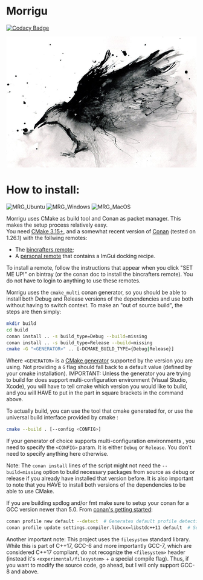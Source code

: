 
# Morrigu

[![Codacy Badge](https://api.codacy.com/project/badge/Grade/cff49f9511764caa9035596a418658ba)](https://app.codacy.com/manual/Ithyx/Morrigu?utm_source=github.com&utm_medium=referral&utm_content=Ithyx/Morrigu&utm_campaign=Badge_Grade_Dashboard)

![Morrigu_logo_temp](src/Morrigu/resources/Logo_Banner_TEMP.jpg)

# How to install: 
![MRG_Ubuntu](https://github.com/Ithyx/Morrigu/workflows/MRG_Ubuntu/badge.svg)
![MRG_Windows](https://github.com/Ithyx/Morrigu/workflows/MRG_Windows/badge.svg)
![MRG_MacOS](https://github.com/Ithyx/Morrigu/workflows/MRG_MacOS/badge.svg)

Morrigu uses CMake as build tool and Conan as packet manager. This makes the setup process relatively easy.  
You need [CMake 3.15+](https://cmake.org/download/), and a somewhat recent version of [Conan](https://conan.io/downloads.html) (tested on 1.26.1) with the follwing remotes:
 * The [bincrafters remote](https://docs.conan.io/en/latest/uploading_packages/remotes.html#bincrafters);
 * A [personal remote](https://bintray.com/ithyx/imgui) that contains a ImGui docking recipe.

To install a remote, follow the instructions that appear when you click "SET ME UP!" on bintray (or the conan doc to install the bincrafters remote). You do not have to login to anything to use these remotes.

Morrigu uses the `cmake_multi` conan generator, so you should be able to install both Debug and Release versions of the dependencies and use both without having to switch context. To make an "out of source build", the steps are then simply:
```bash
mkdir build
cd build
conan install .. -s build_type=Debug --build=missing
conan install .. -s build_type=Release --build=missing
cmake -G "<GENERATOR>" .. [-DCMAKE_BUILD_TYPE={Debug|Release}]
```
Where `<GENERATOR>` is a [CMake generator](https://cmake.org/cmake/help/latest/manual/cmake-generators.7.html) supported by the version you are using. Not providing a `G` flag should fall back to a default value (defined by your cmake installation). IMPORTANT: Unless the generator you are trying to build for does support multi-configuration environment (Visual Studio, Xcode), you will have to tell cmake which version you would like to build, and you will HAVE to put in the part in square brackets in the command above.

To actually build, you can use the tool that cmake generated for, or use the universal build interface provided by cmake :
```bash
cmake --build . [--config <CONFIG>]
```
If your generator of choice supports multi-configuration environments , you need to specify the `<CONFIG>` param. It is either `Debug` or `Release`. You don't need to specify anything here otherwise.

Note: The `conan install` lines of the script might not need the `--build=missing` option to build necessary packages from source as debug or release if you already have installed that version before. It is also important to note that you HAVE to install both versions of the dependencies to be able to use CMake.

If you are building spdlog and/or fmt make sure to setup your conan for a GCC version newer than 5.0. From [conan's getting started](https://docs.conan.io/en/latest/getting_started.html):
```bash
conan profile new default --detect  # Generates default profile detecting GCC and sets old ABI
conan profile update settings.compiler.libcxx=libstdc++11 default  # Sets libcxx to C++11 ABI
```

Another important note: This project uses the `filesystem` standard library. While this is part of C++17, GCC-6 and more importantly GCC-7, which are considered C++17 compliant, do not recognize the `<filesystem>` header (instead it's `<experimental/filesystem>` + a special compile flag). Thus, if you want to modify the source code, go ahead, but I will only support GCC-8 and above.
